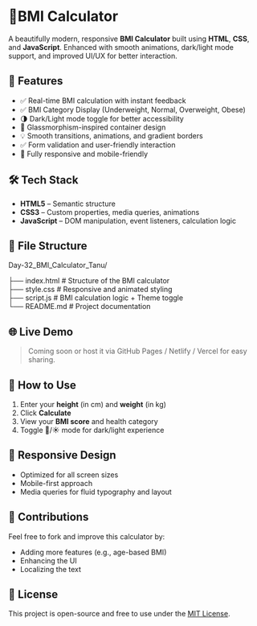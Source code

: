 # 💪BMI Calculator

A beautifully modern, responsive **BMI Calculator** built using **HTML**, **CSS**, and **JavaScript**. Enhanced with smooth animations, dark/light mode support, and improved UI/UX for better interaction.


## 🚀 Features

- ✅ Real-time BMI calculation with instant feedback
- ✅ BMI Category Display (Underweight, Normal, Overweight, Obese)
- 🌗 Dark/Light mode toggle for better accessibility
- 🎨 Glassmorphism-inspired container design
- 💡 Smooth transitions, animations, and gradient borders
- ✅ Form validation and user-friendly interaction
- 📱 Fully responsive and mobile-friendly

## 🛠 Tech Stack

- **HTML5** – Semantic structure
- **CSS3** – Custom properties, media queries, animations
- **JavaScript** – DOM manipulation, event listeners, calculation logic

## 📂 File Structure

Day-32_BMI_Calculator_Tanu/

├── index.html        # Structure of the BMI calculator  
├── style.css         # Responsive and animated styling  
├── script.js         # BMI calculation logic + Theme toggle  
└── README.md         # Project documentation

## 🌐 Live Demo

> Coming soon or host it via GitHub Pages / Netlify / Vercel for easy sharing.

## 🔧 How to Use

1. Enter your **height** (in cm) and **weight** (in kg)
2. Click **Calculate**
3. View your **BMI score** and health category
4. Toggle 🌙/☀️ mode for dark/light experience

## 📌 Responsive Design

- Optimized for all screen sizes
- Mobile-first approach
- Media queries for fluid typography and layout

## 📣 Contributions

Feel free to fork and improve this calculator by:
- Adding more features (e.g., age-based BMI)
- Enhancing the UI
- Localizing the text

## 📝 License

This project is open-source and free to use under the [MIT License](https://opensource.org/licenses/MIT).
